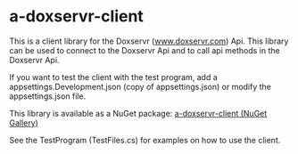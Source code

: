 # a-doxservr-client
This is a client library for the Doxservr (<a href="https://www.doxservr.com">www.doxservr.com</a>) Api. This library can be used to connect to the Doxservr Api and to call api methods in the Doxservr Api.

If you want to test the client with the test program, add a appsettings.Development.json (copy of appsettings.json) or modify the appsettings.json file.

This library is available as a NuGet package: <a href="https://www.nuget.org/packages/Annytab.Doxservr.Client/">a-doxservr-client (NuGet Gallery)</a>

See the TestProgram (TestFiles.cs) for examples on how to use the client.
